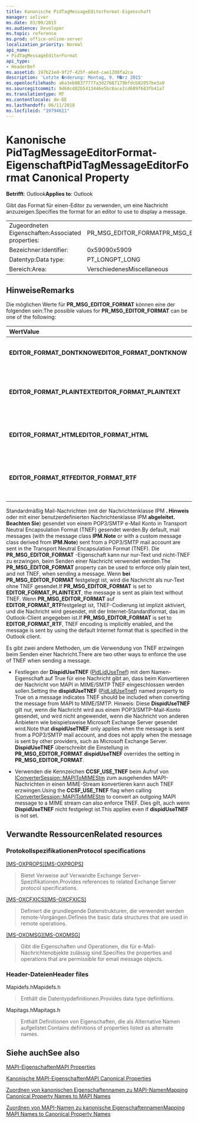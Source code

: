 ```yaml
---
title: Kanonische PidTagMessageEditorFormat-Eigenschaft
manager: soliver
ms.date: 03/09/2015
ms.audience: Developer
ms.topic: reference
ms.prod: office-online-server
localization_priority: Normal
api_name:
- PidTagMessageEditorFormat
api_type:
- HeaderDef
ms.assetid: 197b21ed-9f2f-425f-a6ed-cae1208fa2ca
description: 'Letzte �nderung: Montag, 9. M�rz 2015'
ms.openlocfilehash: a6a3eb88377777a3d27687179bfdcb82057be3a9
ms.sourcegitcommit: 9d60cd82b5413446e5bc8ace2cd689f683fb41a7
ms.translationtype: MT
ms.contentlocale: de-DE
ms.lasthandoff: 06/11/2018
ms.locfileid: "19794611"
---
```

# <a name="pidtagmessageeditorformat-canonical-property"></a><span data-ttu-id="9498b-103">Kanonische PidTagMessageEditorFormat-Eigenschaft</span><span class="sxs-lookup"><span data-stu-id="9498b-103">PidTagMessageEditorFormat Canonical Property</span></span>

  
  
<span data-ttu-id="9498b-104">**Betrifft**: Outlook</span><span class="sxs-lookup"><span data-stu-id="9498b-104">**Applies to**: Outlook</span></span> 
  
<span data-ttu-id="9498b-105">Gibt das Format für einen-Editor zu verwenden, um eine Nachricht anzuzeigen.</span><span class="sxs-lookup"><span data-stu-id="9498b-105">Specifies the format for an editor to use to display a message.</span></span>
  
|||
|:-----|:-----|
|<span data-ttu-id="9498b-106">Zugeordneten Eigenschaften:</span><span class="sxs-lookup"><span data-stu-id="9498b-106">Associated properties:</span></span>  <br/> |<span data-ttu-id="9498b-107">PR_MSG_EDITOR_FORMAT</span><span class="sxs-lookup"><span data-stu-id="9498b-107">PR_MSG_EDITOR_FORMAT</span></span>  <br/> |
|<span data-ttu-id="9498b-108">Bezeichner:</span><span class="sxs-lookup"><span data-stu-id="9498b-108">Identifier:</span></span>  <br/> |<span data-ttu-id="9498b-109">0x5909</span><span class="sxs-lookup"><span data-stu-id="9498b-109">0x5909</span></span>  <br/> |
|<span data-ttu-id="9498b-110">Datentyp:</span><span class="sxs-lookup"><span data-stu-id="9498b-110">Data type:</span></span>  <br/> |<span data-ttu-id="9498b-111">PT_LONG</span><span class="sxs-lookup"><span data-stu-id="9498b-111">PT_LONG</span></span>  <br/> |
|<span data-ttu-id="9498b-112">Bereich:</span><span class="sxs-lookup"><span data-stu-id="9498b-112">Area:</span></span>  <br/> |<span data-ttu-id="9498b-113">Verschiedenes</span><span class="sxs-lookup"><span data-stu-id="9498b-113">Miscellaneous</span></span>  <br/> |
   
## <a name="remarks"></a><span data-ttu-id="9498b-114">Hinweise</span><span class="sxs-lookup"><span data-stu-id="9498b-114">Remarks</span></span>

<span data-ttu-id="9498b-115">Die möglichen Werte für **PR_MSG_EDITOR_FORMAT** können eine der folgenden sein:</span><span class="sxs-lookup"><span data-stu-id="9498b-115">The possible values for **PR_MSG_EDITOR_FORMAT** can be one of the following:</span></span> 
  
|<span data-ttu-id="9498b-116">**Wert**</span><span class="sxs-lookup"><span data-stu-id="9498b-116">**Value**</span></span>|<span data-ttu-id="9498b-117">**Beschreibung**</span><span class="sxs-lookup"><span data-stu-id="9498b-117">**Description**</span></span>|
|:-----|:-----|
|<span data-ttu-id="9498b-118">**EDITOR_FORMAT_DONTKNOW**</span><span class="sxs-lookup"><span data-stu-id="9498b-118">**EDITOR_FORMAT_DONTKNOW**</span></span> <br/> |<span data-ttu-id="9498b-119">Das Format für den Editor an ist unbekannt.</span><span class="sxs-lookup"><span data-stu-id="9498b-119">The format for the editor to use is unknown.</span></span>  <br/> |
|<span data-ttu-id="9498b-120">**EDITOR_FORMAT_PLAINTEXT**</span><span class="sxs-lookup"><span data-stu-id="9498b-120">**EDITOR_FORMAT_PLAINTEXT**</span></span> <br/> |<span data-ttu-id="9498b-121">Im Editor sollten die Nachricht im nur-Text-Format angezeigt.</span><span class="sxs-lookup"><span data-stu-id="9498b-121">The editor should display the message in plain text format.</span></span>  <br/> |
|<span data-ttu-id="9498b-122">**EDITOR_FORMAT_HTML**</span><span class="sxs-lookup"><span data-stu-id="9498b-122">**EDITOR_FORMAT_HTML**</span></span> <br/> |<span data-ttu-id="9498b-123">Im Editor sollten die Nachricht im HTML-Format angezeigt.</span><span class="sxs-lookup"><span data-stu-id="9498b-123">The editor should display the message in HTML format.</span></span>  <br/> |
|<span data-ttu-id="9498b-124">**EDITOR_FORMAT_RTF**</span><span class="sxs-lookup"><span data-stu-id="9498b-124">**EDITOR_FORMAT_RTF**</span></span> <br/> |<span data-ttu-id="9498b-125">Im Editor sollten die Nachricht im RTF-Format angezeigt.</span><span class="sxs-lookup"><span data-stu-id="9498b-125">The editor should display the message in Rich Text Format.</span></span>  <br/> |
   
<span data-ttu-id="9498b-126">Standardmäßig Mail-Nachrichten (mit der Nachrichtenklasse IPM **. Hinweis** oder mit einer benutzerdefinierten Nachrichtenklasse IPM **abgeleitet. Beachten Sie**) gesendet von einem POP3/SMTP e-Mail Konto in Transport Neutral Encapsulation Format (TNEF) gesendet werden.</span><span class="sxs-lookup"><span data-stu-id="9498b-126">By default, mail messages (with the message class **IPM.Note** or with a custom message class derived from **IPM.Note**) sent from a POP3/SMTP mail account are sent in the Transport Neutral Encapsulation Format (TNEF).</span></span> <span data-ttu-id="9498b-127">Die **PR_MSG_EDITOR_FORMAT** -Eigenschaft kann nur nur-Text und nicht-TNEF zu erzwingen, beim Senden einer Nachricht verwendet werden.</span><span class="sxs-lookup"><span data-stu-id="9498b-127">The **PR_MSG_EDITOR_FORMAT** property can be used to enforce only plain text, and not TNEF, when sending a message.</span></span> <span data-ttu-id="9498b-128">Wenn **bei** **PR_MSG_EDITOR_FORMAT** festgelegt ist, wird die Nachricht als nur-Text ohne TNEF gesendet.</span><span class="sxs-lookup"><span data-stu-id="9498b-128">If **PR_MSG_EDITOR_FORMAT** is set to **EDITOR_FORMAT_PLAINTEXT**, the message is sent as plain text without TNEF.</span></span> <span data-ttu-id="9498b-129">Wenn **PR_MSG_EDITOR_FORMAT** auf **EDITOR_FORMAT_RTF**festgelegt ist, TNEF-Codierung ist implizit aktiviert, und die Nachricht wird gesendet, mit der Internet-Standardformat, das im Outlook-Client angegeben ist.</span><span class="sxs-lookup"><span data-stu-id="9498b-129">If **PR_MSG_EDITOR_FORMAT** is set to **EDITOR_FORMAT_RTF**, TNEF encoding is implicitly enabled, and the message is sent by using the default Internet format that is specified in the Outlook client.</span></span>
  
<span data-ttu-id="9498b-130">Es gibt zwei andere Methoden, um die Verwendung von TNEF erzwingen beim Senden einer Nachricht.</span><span class="sxs-lookup"><span data-stu-id="9498b-130">There are two other ways to enforce the use of TNEF when sending a message.</span></span>
  
- <span data-ttu-id="9498b-131">Festlegen der **DispidUseTNEF** ([PidLidUseTnef](pidlidusetnef-canonical-property.md)) mit dem Namen-Eigenschaft auf True für eine Nachricht gibt an, dass beim Konvertieren der Nachricht von MAPI in MIME/SMTP TNEF eingeschlossen werden sollen.</span><span class="sxs-lookup"><span data-stu-id="9498b-131">Setting the **dispidUseTNEF** ([PidLidUseTnef](pidlidusetnef-canonical-property.md)) named property to True on a message indicates TNEF should be included when converting the message from MAPI to MIME/SMTP.</span></span> <span data-ttu-id="9498b-132">Hinweis: Diese **DispidUseTNEF** gilt nur, wenn die Nachricht wird aus einem POP3/SMTP-Mail-Konto gesendet, und wird nicht angewendet, wenn die Nachricht von anderen Anbietern wie beispielsweise Microsoft Exchange Server gesendet wird.</span><span class="sxs-lookup"><span data-stu-id="9498b-132">Note that **dispidUseTNEF** only applies when the message is sent from a POP3/SMTP mail account, and does not apply when the message is sent by other providers, such as Microsoft Exchange Server.</span></span> <span data-ttu-id="9498b-133">**DispidUseTNEF** überschreibt die Einstellung in **PR_MSG_EDITOR_FORMAT**.</span><span class="sxs-lookup"><span data-stu-id="9498b-133">**dispidUseTNEF** overrides the setting in **PR_MSG_EDITOR_FORMAT**.</span></span>
    
- <span data-ttu-id="9498b-134">Verwenden die Kennzeichen **CCSF_USE_TNEF** beim Aufruf von [IConverterSession::MAPIToMIMEStm](iconvertersession-mapitomimestm.md) zum ausgehenden MAPI-Nachrichten in einen MIME-Stream konvertieren kann auch TNEF erzwingen.</span><span class="sxs-lookup"><span data-stu-id="9498b-134">Using the **CCSF_USE_TNEF** flag when calling [IConverterSession::MAPIToMIMEStm](iconvertersession-mapitomimestm.md) to convert an outgoing MAPI message to a MIME stream can also enforce TNEF.</span></span> <span data-ttu-id="9498b-135">Dies gilt, auch wenn **DispidUseTNEF** nicht festgelegt ist.</span><span class="sxs-lookup"><span data-stu-id="9498b-135">This applies even if **dispidUseTNEF** is not set.</span></span> 
    
## <a name="related-resources"></a><span data-ttu-id="9498b-136">Verwandte Ressourcen</span><span class="sxs-lookup"><span data-stu-id="9498b-136">Related resources</span></span>

### <a name="protocol-specifications"></a><span data-ttu-id="9498b-137">Protokollspezifikationen</span><span class="sxs-lookup"><span data-stu-id="9498b-137">Protocol specifications</span></span>

<span data-ttu-id="9498b-138">[[MS-OXPROPS]](http://msdn.microsoft.com/library/f6ab1613-aefe-447d-a49c-18217230b148%28Office.15%29.aspx)</span><span class="sxs-lookup"><span data-stu-id="9498b-138">[[MS-OXPROPS]](http://msdn.microsoft.com/library/f6ab1613-aefe-447d-a49c-18217230b148%28Office.15%29.aspx)</span></span>
  
> <span data-ttu-id="9498b-139">Bietet Verweise auf Verwandte Exchange Server-Spezifikationen.</span><span class="sxs-lookup"><span data-stu-id="9498b-139">Provides references to related Exchange Server protocol specifications.</span></span>
    
<span data-ttu-id="9498b-140">[[MS-OXCFXICS]](http://msdn.microsoft.com/library/b9752f3d-d50d-44b8-9e6b-608a117c8532%28Office.15%29.aspx)</span><span class="sxs-lookup"><span data-stu-id="9498b-140">[[MS-OXCFXICS]](http://msdn.microsoft.com/library/b9752f3d-d50d-44b8-9e6b-608a117c8532%28Office.15%29.aspx)</span></span>
  
> <span data-ttu-id="9498b-141">Definiert die grundlegende Datenstrukturen, die verwendet werden remote-Vorgängen.</span><span class="sxs-lookup"><span data-stu-id="9498b-141">Defines the basic data structures that are used in remote operations.</span></span>
    
<span data-ttu-id="9498b-142">[[MS-OXOMSG]](http://msdn.microsoft.com/library/daa9120f-f325-4afb-a738-28f91049ab3c%28Office.15%29.aspx)</span><span class="sxs-lookup"><span data-stu-id="9498b-142">[[MS-OXOMSG]](http://msdn.microsoft.com/library/daa9120f-f325-4afb-a738-28f91049ab3c%28Office.15%29.aspx)</span></span>
  
> <span data-ttu-id="9498b-143">Gibt die Eigenschaften und Operationen, die für e-Mail-Nachrichtenobjekte zulässig sind.</span><span class="sxs-lookup"><span data-stu-id="9498b-143">Specifies the properties and operations that are permissible for email message objects.</span></span>
    
### <a name="header-files"></a><span data-ttu-id="9498b-144">Header-Dateien</span><span class="sxs-lookup"><span data-stu-id="9498b-144">Header files</span></span>

<span data-ttu-id="9498b-145">Mapidefs.h</span><span class="sxs-lookup"><span data-stu-id="9498b-145">Mapidefs.h</span></span>
  
> <span data-ttu-id="9498b-146">Enthält die Datentypdefinitionen.</span><span class="sxs-lookup"><span data-stu-id="9498b-146">Provides data type definitions.</span></span>
    
<span data-ttu-id="9498b-147">Mapitags.h</span><span class="sxs-lookup"><span data-stu-id="9498b-147">Mapitags.h</span></span>
  
> <span data-ttu-id="9498b-148">Enthält Definitionen von Eigenschaften, die als Alternative Namen aufgelistet.</span><span class="sxs-lookup"><span data-stu-id="9498b-148">Contains definitions of properties listed as alternate names.</span></span>
    
## <a name="see-also"></a><span data-ttu-id="9498b-149">Siehe auch</span><span class="sxs-lookup"><span data-stu-id="9498b-149">See also</span></span>



[<span data-ttu-id="9498b-150">MAPI-Eigenschaften</span><span class="sxs-lookup"><span data-stu-id="9498b-150">MAPI Properties</span></span>](mapi-properties.md)
  
[<span data-ttu-id="9498b-151">Kanonische MAPI-Eigenschaften</span><span class="sxs-lookup"><span data-stu-id="9498b-151">MAPI Canonical Properties</span></span>](mapi-canonical-properties.md)
  
[<span data-ttu-id="9498b-152">Zuordnen von kanonischen Eigenschaftennamen zu MAPI-Namen</span><span class="sxs-lookup"><span data-stu-id="9498b-152">Mapping Canonical Property Names to MAPI Names</span></span>](mapping-canonical-property-names-to-mapi-names.md)
  
[<span data-ttu-id="9498b-153">Zuordnen von MAPI-Namen zu kanonische Eigenschaftennamen</span><span class="sxs-lookup"><span data-stu-id="9498b-153">Mapping MAPI Names to Canonical Property Names</span></span>](mapping-mapi-names-to-canonical-property-names.md)

